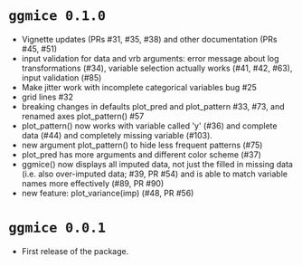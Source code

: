 # `ggmice 0.1.0`

* Vignette updates (PRs #31, #35, #38) and other documentation (PRs #45, #51)
* input validation for data and vrb arguments: error message about log transformations (#34), variable selection actually works (#41, #42, #63), input validation (#85)
* Make jitter work with incomplete categorical variables bug #25
* grid lines #32
* breaking changes in defaults plot_pred and plot_pattern #33, #73,  and renamed axes plot_pattern() #57
* plot_pattern() now works with variable called 'y' (#36) and complete data (#44) and completely missing variable (#103).
* new argument plot_pattern() to hide less frequent patterns (#75)
* plot_pred has more arguments and different color scheme (#37)
* ggmice() now displays all imputed data, not just the filled in missing data (i.e. also over-imputed data; #39, PR #54) and is able to match variable names more effectively (#89, PR #90)
* new feature: plot_variance(imp) (#48, PR #56)

# `ggmice 0.0.1`

* First release of the package.
